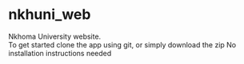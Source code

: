 # nkhuni_web
Nkhoma University website.  
  To get started clone the app using git, or simply download the zip
  No installation instructions needed
